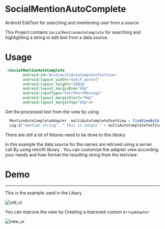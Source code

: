 # SocialMentionAutoComplete
Android EditText for searching and mentioning user from a source 

This Project contains `SocialMentionAutoComplete` for searching and highlighting a string in edit text from a data source.

# Usage

```xml
 <SocialMentionAutoComplete
        android:id="@+id/multiAutoCompleteTextView"
        android:layout_width="match_parent"
        android:layout_height="200dp"
        android:layout_marginEnd="8dp"
        android:inputType="textShortMessage"
        android:layout_marginStart="8dp"
        android:layout_marginTop="8dp"/>
```

Get the processed text from the view by using

```java
  MentionAutoCompleteAdapter  multiAutoCompleteTextView = findViewById(R.id.multiAutoCompleteTextView);
  Log.d("mention string", " This is output " + multiAutoCompleteTextView.getProcessedString());
```
There are still a lot of fetures need to be done to this library

In this example the data source for the names are retrived using a server call By using retrofit library .
You can customize the adapter view according your needs and how format the resulting string from the textview .

# Demo 
-------
This is the example used in the Libary

![old_ui](https://github.com/ameenmaheen/SocialMentionAutoComplete/blob/master/art/old_ui.gif)

You can improve the view by Creating a improved custom `ArrayAdapter`

![new_ui](https://github.com/ameenmaheen/SocialMentionAutoComplete/blob/master/art/updated_ui.gif)
